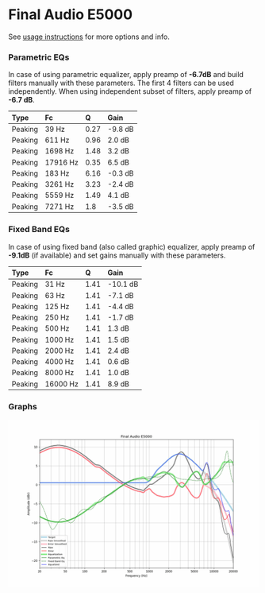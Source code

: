 # Final Audio E5000
See [usage instructions](https://github.com/jaakkopasanen/AutoEq#usage) for more options and info.

### Parametric EQs
In case of using parametric equalizer, apply preamp of **-6.7dB** and build filters manually
with these parameters. The first 4 filters can be used independently.
When using independent subset of filters, apply preamp of **-6.7 dB**.

| Type    | Fc       |    Q | Gain    |
|:--------|:---------|:-----|:--------|
| Peaking | 39 Hz    | 0.27 | -9.8 dB |
| Peaking | 611 Hz   | 0.96 | 2.0 dB  |
| Peaking | 1698 Hz  | 1.48 | 3.2 dB  |
| Peaking | 17916 Hz | 0.35 | 6.5 dB  |
| Peaking | 183 Hz   | 6.16 | -0.3 dB |
| Peaking | 3261 Hz  | 3.23 | -2.4 dB |
| Peaking | 5559 Hz  | 1.49 | 4.1 dB  |
| Peaking | 7271 Hz  | 1.8  | -3.5 dB |

### Fixed Band EQs
In case of using fixed band (also called graphic) equalizer, apply preamp of **-9.1dB**
(if available) and set gains manually with these parameters.

| Type    | Fc       |    Q | Gain     |
|:--------|:---------|:-----|:---------|
| Peaking | 31 Hz    | 1.41 | -10.1 dB |
| Peaking | 63 Hz    | 1.41 | -7.1 dB  |
| Peaking | 125 Hz   | 1.41 | -4.4 dB  |
| Peaking | 250 Hz   | 1.41 | -1.7 dB  |
| Peaking | 500 Hz   | 1.41 | 1.3 dB   |
| Peaking | 1000 Hz  | 1.41 | 1.5 dB   |
| Peaking | 2000 Hz  | 1.41 | 2.4 dB   |
| Peaking | 4000 Hz  | 1.41 | 0.6 dB   |
| Peaking | 8000 Hz  | 1.41 | 1.0 dB   |
| Peaking | 16000 Hz | 1.41 | 8.9 dB   |

### Graphs
![](./Final%20Audio%20E5000.png)